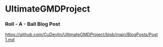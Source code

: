 # UltimateGMDProject

### Roll - A - Ball Blog Post
https://github.com/CuDevlin/UltimateGMDProject/blob/main/BlogPosts/Post1.md

